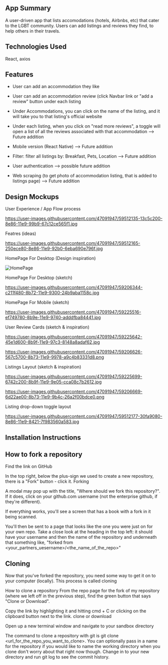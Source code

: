 ## App Summary

A user-driven app that lists accomodations (hotels, Airbnbs, etc) that cater to the LGBT community. Users can add listings and reviews they find, to help others in their travels.


## Technologies Used

React, axios


## Features

- User can add an accommodation they like

- User can add an accommodation review (click Navbar link or "add a review" button under each listing

- Under Accommodations, you can click on the name of the listing, and it will take you to that listing's official website

- Under each listing, when you click on "read more reviews", a toggle will open a list of all the reviews associated with that accommodation --> Future addition

- Mobile version (React Native) --> Future addition

- Filter: filter all listings by: Breakfast, Pets, Location --> Future addition

- User authentication --> possible future addition

- Web scraping (to get photo of accommodation listing, that is added to listings page)  --> Future addition


## Design Mockups

User Experience / App Flow process

https://user-images.githubusercontent.com/47091947/59512135-13c5c200-8e86-11e9-99b9-67c12ce565f1.jpg

Featres (ideas)

https://user-images.githubusercontent.com/47091947/59512165-250ece80-8e86-11e9-92b0-6eba690e796f.jpg



HomePage For Desktop (Design inspiration)

![HomePage](https://user-images.githubusercontent.com/47091947/59206105-3d26db00-8b72-11e9-80ed-06206e01e742.png)

HomePage For Desktop (sketch)

https://user-images.githubusercontent.com/47091947/59206344-c211f480-8b72-11e9-9300-24b9aba1158c.jpg

HomePage For Mobile (sketch)

https://user-images.githubusercontent.com/47091947/59225516-ef749780-8b9e-11e9-9740-adddfba84441.jpg


User Review Cards (sketch & inspiration)

https://user-images.githubusercontent.com/47091947/59225642-45e1d600-8b9f-11e9-97c3-8148a8adaf62.jpg

https://user-images.githubusercontent.com/47091947/59206626-567c5700-8b73-11e9-9978-a9c4b83331d8.png

Listings Layout (sketch & inspiration)

https://user-images.githubusercontent.com/47091947/59225699-6742c200-8b9f-11e9-9e05-cca08c7b2612.jpg

https://user-images.githubusercontent.com/47091947/59206669-6d22ae00-8b73-11e9-9b4c-26a2f00bdce0.png


Listing drop-down toggle layout

https://user-images.githubusercontent.com/47091947/59512177-30fa9080-8e86-11e9-8421-7f983560a583.jpg




## Installation Instructions

## How to fork a repository

Find the link on GitHub

In the top right, below the plus-sign we used to create a new repository, there is a "Fork" button - click it. Forking

A modal may pop up with the title, "Where should we fork this repository?". If it does, click on your github.com username (not the enterprise github, if they're different).

If everything works, you'll see a screen that has a book with a fork in it being scanned.

You'll then be sent to a page that looks like the one you were just on for your own repo. Take a close look at the heading in the top left: it should have your username and then the name of the repository and underneath that something like, "forked from <your_partners_uesername>/<the_name_of_the_repo>"

## Cloning

Now that you've forked the repository, you need some way to get it on to your computer (locally). This process is called cloning

How to clone a repository From the repo page for the fork of my repository (where we left off in the previous step), find the green button that says "Clone or Download".

Copy the link by highlighting it and hitting cmd + C or clicking on the clipboard button next to the link. clone or download

Open up a new terminal window and navigate to your sandbox directory

The command to clone a repository with git is git clone <url_for_the_repo_you_want_to_clone>. You can optionally pass in a name for the repository if you would like to name the working directory when you clone don't worry about that right now though. Change in to your new directory and run git log to see the commit history.
